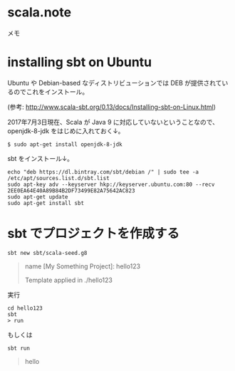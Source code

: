 # scala.note #################################

メモ

# installing sbt on Ubuntu #################################

Ubuntu や Debian-based なディストリビューションでは DEB が提供されているのでこれをインストール。

(参考: http://www.scala-sbt.org/0.13/docs/Installing-sbt-on-Linux.html)

2017年7月3日現在、Scala が Java 9 に対応していないということなので、openjdk-8-jdk をはじめに入れておく↓。

```
$ sudo apt-get install openjdk-8-jdk
```

sbt をインストール↓。

```
echo "deb https://dl.bintray.com/sbt/debian /" | sudo tee -a /etc/apt/sources.list.d/sbt.list
sudo apt-key adv --keyserver hkp://keyserver.ubuntu.com:80 --recv 2EE0EA64E40A89B84B2DF73499E82A75642AC823
sudo apt-get update
sudo apt-get install sbt
```


# sbt でプロジェクトを作成する #################################

```
sbt new sbt/scala-seed.g8
```

> name [My Something Project]: hello123
> 
> Template applied in ./hello123

実行

```
cd hello123
sbt
> run
```

もしくは

```
sbt run
```

> hello
